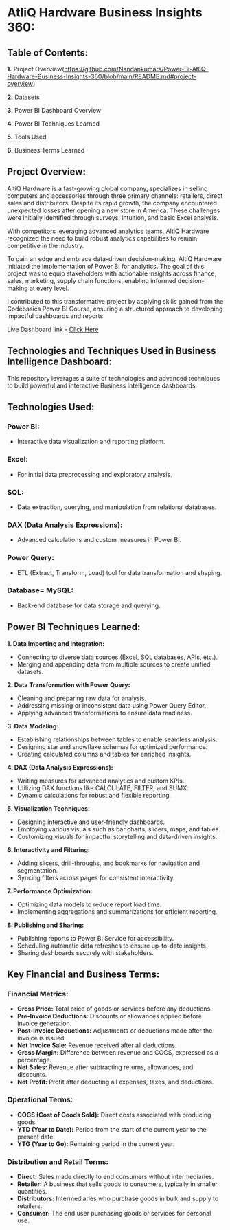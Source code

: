 # AtliQ Hardware Business Insights 360:
## Table of Contents:

**1.** Project Overview(https://github.com/Nandankumars/Power-Bi-AtliQ-Hardware-Business-Insights-360/blob/main/README.md#project-overview) 

**2.** Datasets

**3.** Power BI Dashboard Overview

**4.** Power BI Techniques Learned

**5.** Tools Used

**6.** Business Terms Learned

## Project Overview:

AltiQ Hardware is a fast-growing global company, specializes in selling computers and accessories through three primary channels: retailers, direct sales and distributors. Despite its rapid growth, the company encountered unexpected losses after opening a new store in America. These challenges were initially identified through surveys, intuition, and basic Excel analysis.

With competitors leveraging advanced analytics teams, AltiQ Hardware recognized the need to build robust analytics capabilities to remain competitive in the industry.

To gain an edge and embrace data-driven decision-making, AltiQ Hardware initiated the implementation of Power BI for analytics. The goal of this project was to equip stakeholders with actionable insights across finance, sales, marketing, supply chain functions, enabling informed decision-making at every level.

I contributed to this transformative project by applying skills gained from the Codebasics Power BI Course, ensuring a structured approach to developing impactful dashboards and reports.

Live Dashboard link - [Click Here](https://app.powerbi.com/view?r=eyJrIjoiOWM2YWQyMjYtYzcxMS00ZDFlLThkOTgtZTk0Njc2MzQyNDYxIiwidCI6ImM2ZTU0OWIzLTVmNDUtNDAzMi1hYWU5LWQ0MjQ0ZGM1YjJjNCJ9)

## Technologies and Techniques Used in Business Intelligence Dashboard:
This repository leverages a suite of technologies and advanced techniques to build powerful and interactive Business Intelligence dashboards.

## Technologies Used:

### Power BI:

- Interactive data visualization and reporting platform.

### Excel:

- For initial data preprocessing and exploratory analysis.
  
### SQL:

- Data extraction, querying, and manipulation from relational databases.
  
### DAX (Data Analysis Expressions):

- Advanced calculations and custom measures in Power BI.

### Power Query:

- ETL (Extract, Transform, Load) tool for data transformation and shaping.

### Database= MySQL:

- Back-end database for data storage and querying.

## Power BI Techniques Learned:

**1. Data Importing and Integration:**
- Connecting to diverse data sources (Excel, SQL databases, APIs, etc.).
- Merging and appending data from multiple sources to create unified datasets.
  
**2. Data Transformation with Power Query:**
- Cleaning and preparing raw data for analysis.
- Addressing missing or inconsistent data using Power Query Editor.
- Applying advanced transformations to ensure data readiness.
 
**3. Data Modeling:**
- Establishing relationships between tables to enable seamless analysis.
- Designing star and snowflake schemas for optimized performance.
- Creating calculated columns and tables for enriched insights.
  
**4. DAX (Data Analysis Expressions):**
- Writing measures for advanced analytics and custom KPIs.
- Utilizing DAX functions like CALCULATE, FILTER, and SUMX.
- Dynamic calculations for robust and flexible reporting.

**5. Visualization Techniques:**
- Designing interactive and user-friendly dashboards.
- Employing various visuals such as bar charts, slicers, maps, and tables.
- Customizing visuals for impactful storytelling and data-driven insights.

**6. Interactivity and Filtering:**
- Adding slicers, drill-throughs, and bookmarks for navigation and segmentation.
- Syncing filters across pages for consistent interactivity.

**7. Performance Optimization:**
- Optimizing data models to reduce report load time.
- Implementing aggregations and summarizations for efficient reporting.

**8. Publishing and Sharing:**
- Publishing reports to Power BI Service for accessibility.
- Scheduling automatic data refreshes to ensure up-to-date insights.
- Sharing dashboards securely with stakeholders.

## Key Financial and Business Terms:

### Financial Metrics:
- **Gross Price:** Total price of goods or services before any deductions.
- **Pre-Invoice Deductions:** Discounts or allowances applied before invoice generation.
- **Post-Invoice Deductions:** Adjustments or deductions made after the invoice is issued.
- **Net Invoice Sale:** Revenue received after all deductions.
- **Gross Margin:** Difference between revenue and COGS, expressed as a percentage.
- **Net Sales:** Revenue after subtracting returns, allowances, and discounts.
- **Net Profit:** Profit after deducting all expenses, taxes, and deductions.

### Operational Terms:
- **COGS (Cost of Goods Sold):** Direct costs associated with producing goods.
- **YTD (Year to Date):** Period from the start of the current year to the present date.
- **YTG (Year to Go):** Remaining period in the current year.

### Distribution and Retail Terms:
- **Direct:** Sales made directly to end consumers without intermediaries.
- **Retailer:** A business that sells goods to consumers, typically in smaller quantities.
- **Distributors:** Intermediaries who purchase goods in bulk and supply to retailers.
- **Consumer:** The end user purchasing goods or services for personal use.
